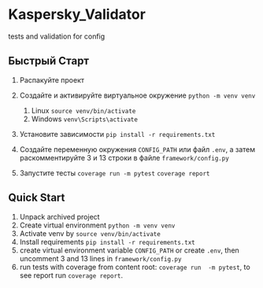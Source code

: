 # Kaspersky_Validator
tests and validation for config 

## Быстрый Старт
1. Распакуйте проект
2. Создайте и активируйте виртуальное окружение
`python -m venv venv`
   1. Linux `source venv/bin/activate`
   2. Windows `venv\Scripts\activate`

 3. Установите зависимости
`pip install -r requirements.txt`

4. Cоздайте переменную окружения `CONFIG_PATH` или файл `.env`,
а затем раскомментируйте 3 и 13 строки в файле `framework/config.py`
5. Запустите тесты
`coverage run -m pytest`
`coverage report`



## Quick Start
1. Unpack archived project
2. Create virtual environment `python -m venv venv`
3. Activate venv by `source venv/bin/activate`
4. Install requirements `pip install -r requirements.txt`
5. create virtual environment variable `CONFIG_PATH` or create `.env`,
then uncomment 3 and 13 lines in `framework/config.py`
6. run tests with coverage from content root: `coverage run  -m pytest`, to see report run `coverage report`.
